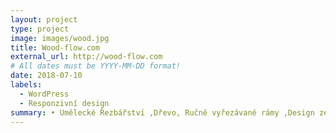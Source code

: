 ```yaml
---
layout: project
type: project
image: images/wood.jpg
title: Wood-flow.com
external_url: http://wood-flow.com
# All dates must be YYYY-MM-DD format!
date: 2018-07-10
labels:
  - WordPress
  - Responzivní design
summary: • Umělecké Řezbářství ,Dřevo, Ručně vyřezávané rámy ,Design ze dřeva, Historický styl, Barokní styl, Reliéfy
---
```




